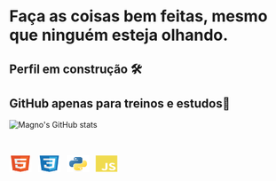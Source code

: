 # Faça as coisas bem feitas, mesmo que ninguém esteja olhando.
## Perfil em construção 🛠️ 
## GitHub apenas para treinos e estudos👋
  
![Magno's GitHub stats](https://github-readme-stats.vercel.app/api?username=magnostudent&show_icons=true&theme=radical)

##

<div style="display: inline_block"><br>
<img align="center" alt="Magno-HTML" height="30" width="40" src="https://raw.githubusercontent.com/devicons/devicon/master/icons/html5/html5-original.svg">  &nbsp;
<img align="center" alt="Magno-CSS" height="30" width="40" src="https://raw.githubusercontent.com/devicons/devicon/master/icons/css3/css3-original.svg"> &nbsp;
<img align="center" alt="Magno-CSS" height="30" width="40" src="https://raw.githubusercontent.com/devicons/devicon/master/icons/python/python-original.svg">  &nbsp;
<img align="center" alt="Magno-Js" height="30" width="40" src="https://raw.githubusercontent.com/devicons/devicon/master/icons/javascript/javascript-plain.svg">  &nbsp;
 <div> 






